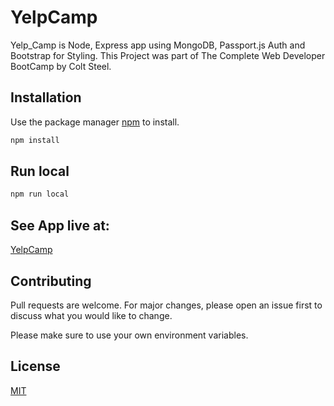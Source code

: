 # YelpCamp

Yelp_Camp is Node, Express app using MongoDB, Passport.js Auth and Bootstrap for Styling. This Project was part of The Complete Web Developer BootCamp by Colt Steel.


## Installation

Use the package manager [npm](https://www.npmjs.com/package/npm) to install.

```bash
npm install
```

## Run local

```javascript
npm run local
```

## See App live at:

[YelpCamp](https://yelp-camp-2018.herokuapp.com)

## Contributing
Pull requests are welcome. For major changes, please open an issue first to discuss what you would like to change.

Please make sure to use your own environment variables.

## License
[MIT](https://choosealicense.com/licenses/mit/)
